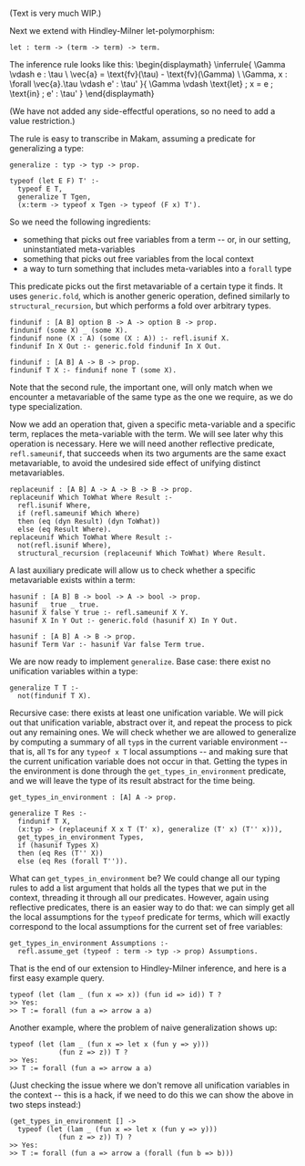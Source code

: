(Text is very much WIP.)

<!--
```makam
%use "05-type-synonyms".
```
-->

Next we extend with Hindley-Milner let-polymorphism:

```makam
let : term -> (term -> term) -> term.
```

The inference rule looks like this:
\begin{displaymath}
\inferrule{
  \Gamma \vdash e : \tau \\
  \vec{a} = \text{fv}(\tau) - \text{fv}(\Gamma) \\
  \Gamma, x : \forall \vec{a}.\tau \vdash e' : \tau'
}{
  \Gamma \vdash \text{let} \; x = e \; \text{in} \; e' : \tau'
}
\end{displaymath}

(We have not added any side-effectful operations, so no need to add a value restriction.)

The rule is easy to transcribe in Makam, assuming a predicate for generalizing a type:

```makam
generalize : typ -> typ -> prop.

typeof (let E F) T' :-
  typeof E T,
  generalize T Tgen,
  (x:term -> typeof x Tgen -> typeof (F x) T').
```

So we need the following ingredients:

- something that picks out free variables from a term -- or, in our setting, uninstantiated meta-variables
- something that picks out free variables from the local context
- a way to turn something that includes meta-variables into a `forall` type

This predicate picks out the first metavariable of a certain type it finds. It uses `generic.fold`,
which is another generic operation, defined similarly to `structural_recursion`, but which performs
a fold over arbitrary types.

```makam
findunif : [A B] option B -> A -> option B -> prop.
findunif (some X) _ (some X).
findunif none (X : A) (some (X : A)) :- refl.isunif X.
findunif In X Out :- generic.fold findunif In X Out.

findunif : [A B] A -> B -> prop.
findunif T X :- findunif none T (some X).
```

Note that the second rule, the important one, will only match when we encounter a metavariable
of the same type as the one we require, as we do type specialization.

Now we add an operation that, given a specific meta-variable and a specific term, replaces the
meta-variable with the term. We will see later why this operation is necessary. Here we will need another
reflective predicate, `refl.sameunif`, that succeeds when its two arguments are the same exact
metavariable, to avoid the undesired side effect of unifying distinct metavariables.

```makam
replaceunif : [A B] A -> A -> B -> B -> prop.
replaceunif Which ToWhat Where Result :-
  refl.isunif Where,
  if (refl.sameunif Which Where)
  then (eq (dyn Result) (dyn ToWhat))
  else (eq Result Where).
replaceunif Which ToWhat Where Result :-
  not(refl.isunif Where),
  structural_recursion (replaceunif Which ToWhat) Where Result.
```

A last auxiliary predicate will allow us to check whether a specific metavariable exists
within a term:

```makam
hasunif : [A B] B -> bool -> A -> bool -> prop.
hasunif _ true _ true.
hasunif X false Y true :- refl.sameunif X Y.
hasunif X In Y Out :- generic.fold (hasunif X) In Y Out.

hasunif : [A B] A -> B -> prop.
hasunif Term Var :- hasunif Var false Term true.
```

We are now ready to implement `generalize`. Base case: there exist no unification variables
within a type:
```makam
generalize T T :- 
  not(findunif T X).
```

Recursive case: there exists at least one unification variable. We will pick out that unification
variable, abstract over it, and repeat the process to pick out any remaining ones.  We will check
whether we are allowed to generalize by computing a summary of all `typ`s in the current
variable environment -- that is, all `T`s for any `typeof x T` local assumptions -- and making sure
that the current unification variable does not occur in that.  Getting the types in the environment
is done through the `get_types_in_environment` predicate, and we will leave the type of its result
abstract for the time being.

```makam
get_types_in_environment : [A] A -> prop.

generalize T Res :-
  findunif T X,
  (x:typ -> (replaceunif X x T (T' x), generalize (T' x) (T'' x))),
  get_types_in_environment Types,
  if (hasunif Types X)
  then (eq Res (T'' X))
  else (eq Res (forall T'')).
```

What can `get_types_in_environment` be? We could change all our typing rules to add a list argument
that holds all the types that we put in the context, threading it through all our predicates.
However, again using reflective predicates, there is an easier way to do that: we can simply get
all the local assumptions for the `typeof` predicate for terms, which will exactly correspond
to the local assumptions for the current set of free variables:

```makam
get_types_in_environment Assumptions :-
  refl.assume_get (typeof : term -> typ -> prop) Assumptions.
```

That is the end of our extension to Hindley-Milner inference, and here is a first easy example query.

```makam
typeof (let (lam _ (fun x => x)) (fun id => id)) T ?
>> Yes:
>> T := forall (fun a => arrow a a)
```

Another example, where the problem of naive generalization shows up:

```makam
typeof (let (lam _ (fun x => let x (fun y => y)))
            (fun z => z)) T ?
>> Yes:
>> T := forall (fun a => arrow a a)
```

(Just checking the issue where we don't remove all unification variables in the context -- this
is a hack, if we need to do this we can show the above in two steps instead:)

```makam
(get_types_in_environment [] ->
  typeof (let (lam _ (fun x => let x (fun y => y)))
            (fun z => z)) T) ?
>> Yes:
>> T := forall (fun a => arrow a (forall (fun b => b)))
```
